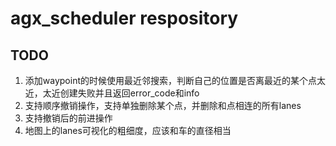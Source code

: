 # agx_scheduler respository
## TODO
1. 添加waypoint的时候使用最近邻搜索，判断自己的位置是否离最近的某个点太近，太近创建失败并且返回error_code和info
2. 支持顺序撤销操作，支持单独删除某个点，并删除和点相连的所有lanes
3. 支持撤销后的前进操作
4. 地图上的lanes可视化的粗细度，应该和车的直径相当